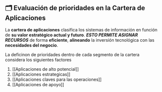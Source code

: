 ## 🗂 Evaluación de prioridades en la Cartera de Aplicaciones

La **cartera de aplicaciones** clasifica los sistemas de información en función de **su valor estratégico actual y futuro**. ***ESTO PERMITE ASIGNAR RECURSOS*** de forma **eficiente**, **alineando** la inversión tecnológica con las **necesidades del negocio**.

La deficinon de prioridades dentro de cada segmento de la cartera considera los siguientes factores

1. [[Aplicaciones de alto potencial]]
2. [[Aplicaciones estrategicas]]
3. [[Aplicaciones claves para las operaciones]]
4. [[Aplicaciones de apoyo]]

